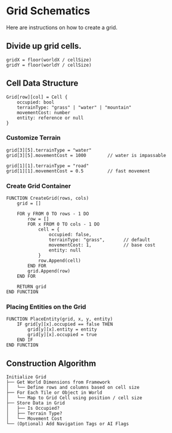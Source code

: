 # Grid Schematics

Here are instructions on how to create a grid.

## Divide up grid cells.

```
gridX = floor(worldX / cellSize)
gridY = floor(worldY / cellSize)
```

## Cell Data Structure

```
Grid[row][col] = Cell {
    occupied: bool
    terrainType: "grass" | "water" | "mountain"
    movementCost: number
    entity: reference or null
}
```

### Customize Terrain
```
grid[3][5].terrainType = "water"
grid[3][5].movementCost = 1000        // water is impassable
```

```
grid[1][1].terrainType = "road"
grid[1][1].movementCost = 0.5         // fast movement
```

### Create Grid Container

```
FUNCTION CreateGrid(rows, cols)
    grid = []

    FOR y FROM 0 TO rows - 1 DO
        row = []
        FOR x FROM 0 TO cols - 1 DO
            cell = {
                occupied: false,
                terrainType: "grass",       // default
                movementCost: 1,            // base cost
                entity: null
            }
            row.Append(cell)
        END FOR
        grid.Append(row)
    END FOR

    RETURN grid
END FUNCTION
```

### Placing Entities on the Grid

```
FUNCTION PlaceEntity(grid, x, y, entity)
    IF grid[y][x].occupied == false THEN
        grid[y][x].entity = entity
        grid[y][x].occupied = true
    END IF
END FUNCTION
```

## Construction Algorithm

```
Initialize Grid
├── Get World Dimensions from Framework
│   └── Define rows and columns based on cell size
├── For Each Tile or Object in World
│   └── Map to Grid Cell using position / cell size
├── Store Data in Grid
│   ├── Is Occupied?
│   ├── Terrain Type?
│   └── Movement Cost
└── (Optional) Add Navigation Tags or AI Flags
```
